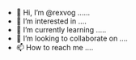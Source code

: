 - 👋 Hi, I’m @rexvog ......
- 👀 I’m interested in ....
- 🌱 I’m currently learning .....
- 💞️ I’m looking to collaborate on ....
- 📫 How to reach me ....

<!---
rexvog/rexvog is a ✨ special ✨ repository because its `README.md` (this file) appears on your GitHub profile.
You can click the Preview link to take a look at your changes.
--->
